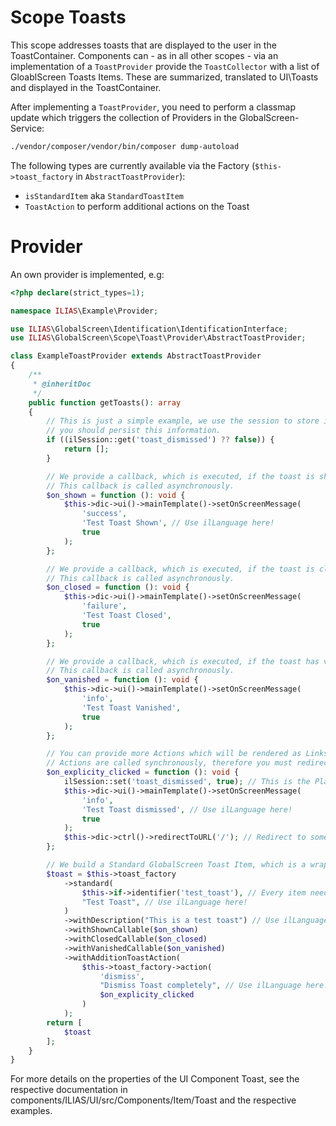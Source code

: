 Scope Toasts
===================
This scope addresses toasts that are displayed to the user in the ToastContainer. Components can - as in all other
scopes - via an implementation of a `ToastProvider` provide the `ToastCollector` with a list of GloablScreen Toasts
Items. These are summarized, translated to UI\Toasts and displayed in the ToastContainer.

After implementing a `ToastProvider`, you need to perform a classmap update which triggers the collection of Providers
in the GlobalScreen-Service:

```bash
./vendor/composer/vendor/bin/composer dump-autoload
```

The following types are currently available via the Factory (`$this->toast_factory` in `AbstractToastProvider`):

- `isStandardItem` aka `StandardToastItem`
- `ToastAction` to perform additional actions on the Toast

# Provider

An own provider is implemented, e.g:

```php
<?php declare(strict_types=1);

namespace ILIAS\Example\Provider;

use ILIAS\GlobalScreen\Identification\IdentificationInterface;
use ILIAS\GlobalScreen\Scope\Toast\Provider\AbstractToastProvider;

class ExampleToastProvider extends AbstractToastProvider
{
    /**
     * @inheritDoc
     */
    public function getToasts(): array
    {
        // This is just a simple example, we use the session to store if a toast has been seen. In the real world,
        // you should persist this information.
        if ((ilSession::get('toast_dismissed') ?? false)) {
            return [];
        }

        // We provide a callback, which is executed, if the toast is shown in the GUI.
        // This callback is called asynchronously.
        $on_shown = function (): void {
            $this->dic->ui()->mainTemplate()->setOnScreenMessage(
                'success',
                'Test Toast Shown', // Use ilLanguage here!
                true
            );
        };

        // We provide a callback, which is executed, if the toast is closed using the X glyph in the GUI.
        // This callback is called asynchronously.
        $on_closed = function (): void {
            $this->dic->ui()->mainTemplate()->setOnScreenMessage(
                'failure',
                'Test Toast Closed',
                true
            );
        };

        // We provide a callback, which is executed, if the toast has vanished automatically in the GUI after some time.
        // This callback is called asynchronously.
        $on_vanished = function (): void {
            $this->dic->ui()->mainTemplate()->setOnScreenMessage(
                'info',
                'Test Toast Vanished',
                true
            );
        };

        // You can provide more Actions which will be rendered as Links in the UI\Toast. Please note that this
        // Actions are called synchronously, therefore you must redirect after performing the action. See withAdditionToastAction below
        $on_explicity_clicked = function (): void {
            ilSession::set('toast_dismissed', true); // This is the Place we could persist this information
            $this->dic->ui()->mainTemplate()->setOnScreenMessage(
                'info',
                'Test Toast dismissed', // Use ilLanguage here!
                true
            );
            $this->dic->ctrl()->redirectToURL('/'); // Redirect to somewhere
        };

        // We build a Standard GlobalScreen Toast Item, which is a wrapper around the UI Toast Component.
        $toast = $this->toast_factory
            ->standard(
                $this->if->identifier('test_toast'), // Every item needs an identification
                "Test Toast", // Use ilLanguage here!
            )
            ->withDescription("This is a test toast") // Use ilLanguage here!
            ->withShownCallable($on_shown)
            ->withClosedCallable($on_closed)
            ->withVanishedCallable($on_vanished)
            ->withAdditionToastAction(
                $this->toast_factory->action(
                    'dismiss',
                    "Dismiss Toast completely", // Use ilLanguage here!
                    $on_explicity_clicked
                )
            );
        return [
            $toast
        ];
    }
}
```

For more details on the properties of the UI Component Toast, see the respective documentation in
components/ILIAS/UI/src/Components/Item/Toast and the respective examples.
